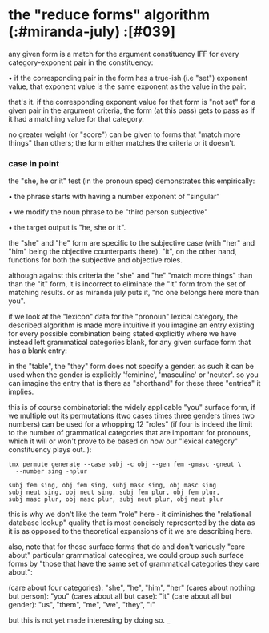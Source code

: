 # the "reduce forms" algorithm (:#miranda-july) :[#039]

any given form is a match for the argument constituency IFF for
every category-exponent pair in the constituency:

  • if the corresponding pair in the form has a true-ish
    (i.e "set") exponent value, that exponent value is the
    same exponent as the value in the pair.

that's it. if the corresponding exponent value for that form is
"not set" for a given pair in the argument criteria, the form
(at this pass) gets to pass as if it had a matching value for
that category.

no greater weight (or "score") can be given to forms that
"match more things" than others; the form either matches the
criteria or it doesn't.



### case in point

the "she, he or it" test (in the pronoun spec) demonstrates this
empirically:

  • the phrase starts with having a number exponent of "singular"

  • we modify the noun phrase to be "third person subjective"

  • the target output is "he, she or it".

the "she" and "he" form are specific to the subjective case (with
"her" and "him" being the objective counterparts there). "it", on
the other hand, functions for both the subjective and objective roles.

although against this criteria the "she" and "he" "match more things"
than than the "it" form, it is incorrect to eliminate the "it" form
from the set of matching results. or as miranda july puts it,
"no one belongs here more than you".

if we look at the "lexicon" data for the "pronoun" lexical category,
the described algorithm is made more intuitive if you imagine an entry
existing for every possible combination being stated explicitly
where we have instead left grammatical categories blank, for any
given surface form that has a blank entry:

in the "table", the "they" form does not specify a gender. as such
it can be used when the gender is explicitly 'feminine', 'masculine'
or 'neuter'. so you can imagine the entry that is there as "shorthand"
for these three "entries" it implies.

this is of course combinatorial: the widely applicable "you" surface
form, if we multiple out its permutations (two cases times
three genders times two numbers) can be used for a whopping 12
"roles" (if four is indeed the limit to the number of grammatical
categories that are important for pronouns, which it will or won't
prove to be based on how our "lexical category" constituency plays
out..):

    tmx permute generate --case subj -c obj --gen fem -gmasc -gneut \
      --number sing -nplur

    subj fem sing, obj fem sing, subj masc sing, obj masc sing
    subj neut sing, obj neut sing, subj fem plur, obj fem plur,
    subj masc plur, obj masc plur, subj neut plur, obj neut plur

this is why we don't like the term "role" here - it diminishes
the "relational database lookup" quality that is most concisely
represented by the data as it is as opposed to the theoretical
expansions of it we are describing here.

also, note that for those surface forms that do and don't variously
"care about" particular grammatical cateogires, we could group such
surface forms by "those that have the same set of grammatical
categories they care about":

  (care about four categories): "she", "he", "him", "her"
  (cares about nothing but person): "you"
  (cares about all but case): "it"
  (care about all but gender): "us", "them", "me", "we", "they", "I"

but this is not yet made interesting by doing so.
_
